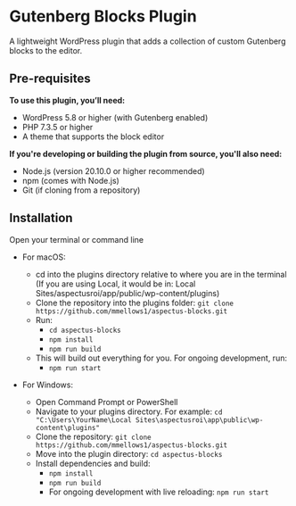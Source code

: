 # Gutenberg Blocks Plugin

A lightweight WordPress plugin that adds a collection of custom Gutenberg blocks to the editor.

## Pre-requisites

**To use this plugin, you’ll need:**

- WordPress 5.8 or higher (with Gutenberg enabled)
- PHP 7.3.5 or higher
- A theme that supports the block editor

**If you're developing or building the plugin from source, you'll also need:**

- Node.js (version 20.10.0 or higher recommended)
- npm (comes with Node.js)
- Git (if cloning from a repository)

## Installation

Open your terminal or command line

- For macOS:

  - cd into the plugins directory relative to where you are in the terminal (If you are using Local, it would be in: Local Sites/aspectusroi/app/public/wp-content/plugins)
  - Clone the repository into the plugins folder: `git clone https://github.com/mmellows1/aspectus-blocks.git`
  - Run:
    - `cd aspectus-blocks`
    - `npm install`
    - `npm run build`
  - This will build out everything for you. For ongoing development, run:
    - `npm run start`

- For Windows:
  - Open Command Prompt or PowerShell
  - Navigate to your plugins directory. For example: `cd "C:\Users\YourName\Local Sites\aspectusroi\app\public\wp-content\plugins"`
  - Clone the repository: `git clone https://github.com/mmellows1/aspectus-blocks.git`
  - Move into the plugin directory: `cd aspectus-blocks`
  - Install dependencies and build:
    - `npm install`
    - `npm run build`
    - For ongoing development with live reloading: `npm run start`
